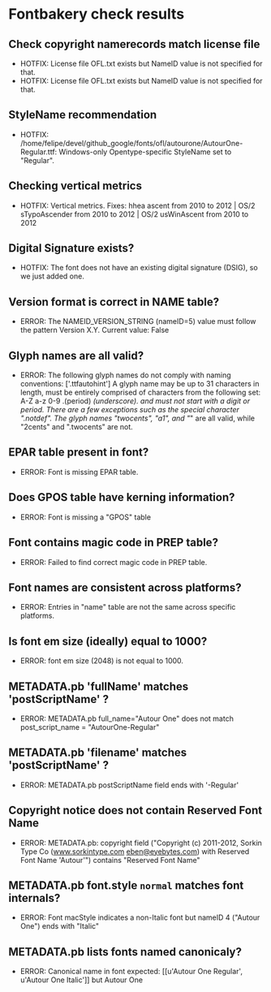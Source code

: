 # Fontbakery check results
## Check copyright namerecords match license file
* HOTFIX: License file OFL.txt exists but NameID value is not specified for that.
* HOTFIX: License file OFL.txt exists but NameID value is not specified for that.

## StyleName recommendation
* HOTFIX: /home/felipe/devel/github_google/fonts/ofl/autourone/AutourOne-Regular.ttf: Windows-only Opentype-specific StyleName set to "Regular".

## Checking vertical metrics
* HOTFIX: Vertical metrics. Fixes: hhea ascent from 2010 to 2012 | OS/2 sTypoAscender from 2010 to 2012 | OS/2 usWinAscent from 2010 to 2012

## Digital Signature exists?
* HOTFIX: The font does not have an existing digital signature (DSIG), so we just added one.

## Version format is correct in NAME table?
* ERROR: The NAMEID_VERSION_STRING (nameID=5) value must follow the pattern Version X.Y. Current value: False

## Glyph names are all valid?
* ERROR: The following glyph names do not comply with naming conventions: ['.ttfautohint'] A glyph name may be up to 31 characters in length, must be entirely comprised of characters from the following set: A-Z a-z 0-9 .(period) _(underscore). and must not start with a digit or period. There are a few exceptions such as the special character ".notdef". The glyph names "twocents", "a1", and "_" are all valid, while "2cents" and ".twocents" are not.

## EPAR table present in font?
* ERROR: Font is missing EPAR table.

## Does GPOS table have kerning information?
* ERROR: Font is missing a "GPOS" table

## Font contains magic code in PREP table?
* ERROR: Failed to find correct magic code in PREP table.

## Font names are consistent across platforms?
* ERROR: Entries in "name" table are not the same across specific platforms.

## Is font em size (ideally) equal to 1000?
* ERROR: font em size (2048) is not equal to 1000.

## METADATA.pb 'fullName' matches 'postScriptName' ?
* ERROR: METADATA.pb full_name="Autour One" does not match post_script_name = "AutourOne-Regular"

## METADATA.pb 'filename' matches 'postScriptName' ?
* ERROR: METADATA.pb postScriptName field ends with '-Regular'

## Copyright notice does not contain Reserved Font Name
* ERROR: METADATA.pb: copyright field ("Copyright (c) 2011-2012, Sorkin Type Co (www.sorkintype.com eben@eyebytes.com) with Reserved Font Name 'Autour'") contains "Reserved Font Name"

## METADATA.pb font.style `normal` matches font internals?
* ERROR: Font macStyle indicates a non-Italic font but nameID 4 ("Autour One") ends with "Italic"

## METADATA.pb lists fonts named canonicaly?
* ERROR: Canonical name in font expected: [[u'Autour One Regular', u'Autour One Italic']] but Autour One

